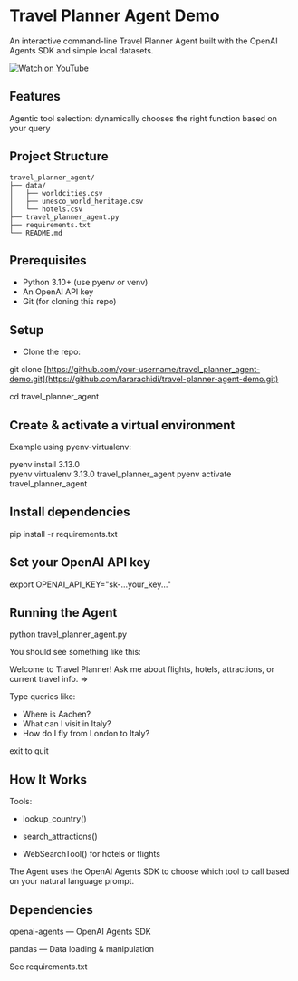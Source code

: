 # Travel Planner Agent Demo

An interactive command-line Travel Planner Agent built with the OpenAI Agents SDK and simple local datasets.

[![Watch on YouTube](https://img.youtube.com/vi/bfFInTrAeiA/0.jpg)](https://www.youtube.com/watch?v=bfFInTrAeiA)

## Features

Agentic tool selection: dynamically chooses the right function based on your query

## Project Structure

```text
travel_planner_agent/
├── data/
│   ├── worldcities.csv
│   ├── unesco_world_heritage.csv
│   └── hotels.csv
├── travel_planner_agent.py
├── requirements.txt
└── README.md
``````


## Prerequisites

* Python 3.10+ (use pyenv or venv)
* An OpenAI API key
* Git (for cloning this repo)

## Setup

* Clone the repo:

git clone [https://github.com/your-username/travel_planner_agent-demo.git](https://github.com/lararachidi/travel-planner-agent-demo.git)

cd travel_planner_agent

## Create & activate a virtual environment

Example using pyenv-virtualenv:

pyenv install 3.13.0         
pyenv virtualenv 3.13.0 travel_planner_agent
pyenv activate travel_planner_agent

## Install dependencies

pip install -r requirements.txt

## Set your OpenAI API key

export OPENAI_API_KEY="sk-...your_key..."  

## Running the Agent

python travel_planner_agent.py

You should see something like this:

Welcome to Travel Planner! Ask me about flights, hotels, attractions, or current travel info.
=>

Type queries like:

* Where is Aachen? 
* What can I visit in Italy?
* How do I fly from London to Italy?

exit to quit

## How It Works

Tools:

* lookup_country()

* search_attractions()

* WebSearchTool() for hotels or flights

The Agent uses the OpenAI Agents SDK to choose which tool to call based on your natural language prompt.

## Dependencies

openai-agents — OpenAI Agents SDK

pandas — Data loading & manipulation

See requirements.txt 
